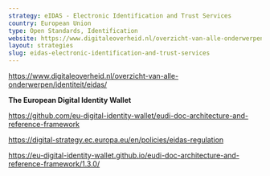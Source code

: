 ```yaml
---
strategy: eIDAS - Electronic Identification and Trust Services
country: European Union
type: Open Standards, Identification
website: https://www.digitaleoverheid.nl/overzicht-van-alle-onderwerpen/identiteit/eidas/
layout: strategies
slug: eidas-electronic-identification-and-trust-services
---
```



https://www.digitaleoverheid.nl/overzicht-van-alle-onderwerpen/identiteit/eidas/

**The European Digital Identity Wallet**

https://github.com/eu-digital-identity-wallet/eudi-doc-architecture-and-reference-framework

https://digital-strategy.ec.europa.eu/en/policies/eidas-regulation

https://eu-digital-identity-wallet.github.io/eudi-doc-architecture-and-reference-framework/1.3.0/